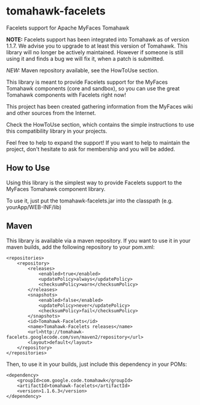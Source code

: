 # tomahawk-facelets
Facelets support for Apache MyFaces Tomahawk

**NOTE:** Facelets support has been integrated into Tomahawk as of version 1.1.7. We advise you to upgrade to at least this version of Tomahawk. This library will no longer be actively maintained. However if someone is still using it and finds a bug we will fix it, when a patch is submitted.

*NEW:* Maven repository available, see the HowToUse section.

This library is meant to provide Facelets support for the MyFaces Tomahawk components (core and sandbox), so you can use the great Tomahawk components with Facelets right now!

This project has been created gathering information from the MyFaces wiki and other sources from the Internet.

Check the HowToUse section, which contains the simple instructions to use this compatibility library in your projects.

Feel free to help to expand the support! If you want to help to maintain the project, don't hesitate to ask for membership and you will be added.

## How to Use

Using this library is the simplest way to provide Facelets support to the MyFaces Tomahawk component library.

To use it, just put the tomahawk-facelets.jar into the classpath (e.g. yourApp/WEB-INF/lib) 

## Maven

This library is available via a maven repository. If you want to use it in your maven builds, add the following repository to your pom.xml:

    <repositories>
        <repository>
            <releases>
                <enabled>true</enabled>
                <updatePolicy>always</updatePolicy>
                <checksumPolicy>warn</checksumPolicy>
            </releases>
            <snapshots>
                <enabled>false</enabled>
                <updatePolicy>never</updatePolicy>
                <checksumPolicy>fail</checksumPolicy>
            </snapshots>
            <id>Tomahawk-Facelets</id>
            <name>Tomahawk-Facelets releases</name>
            <url>http://tomahawk-facelets.googlecode.com/svn/maven2/repository</url>
            <layout>default</layout>
        </repository>
    </repositories>

Then, to use it in your builds, just include this dependency in your POMs:

    <dependency>
        <groupId>com.google.code.tomahawk</groupId>
        <artifactId>tomahawk-facelets</artifactId>
        <version>1.1.6.3</version>
    </dependency>
